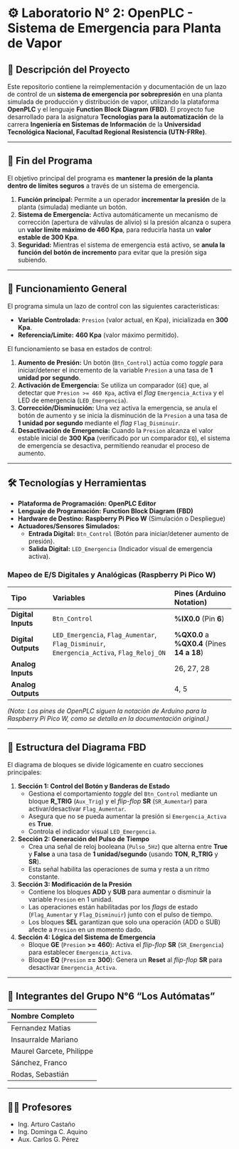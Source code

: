 # ⚙️ Laboratorio N° 2: OpenPLC - Sistema de Emergencia para Planta de Vapor


## 📜 Descripción del Proyecto

Este repositorio contiene la reimplementación y documentación de un lazo de control de un **sistema de emergencia por sobrepresión** en una planta simulada de producción y distribución de vapor, utilizando la plataforma **OpenPLC** y el lenguaje **Function Block Diagram (FBD)**. El proyecto fue desarrollado para la asignatura **Tecnologías para la automatización** de la carrera **Ingeniería en Sistemas de Información** de la **Universidad Tecnológica Nacional, Facultad Regional Resistencia (UTN-FRRe)**.

---

## 🎯 Fin del Programa

El objetivo principal del programa es **mantener la presión de la planta dentro de límites seguros** a través de un sistema de emergencia.

1.  **Función principal:** Permite a un operador **incrementar la presión** de la planta (simulada) mediante un botón.
2.  **Sistema de Emergencia:** Activa automáticamente un mecanismo de corrección (apertura de válvulas de alivio) si la presión alcanza o supera un **valor límite máximo de 460 Kpa**, para reducirla hasta un **valor estable de 300 Kpa**.
3.  **Seguridad:** Mientras el sistema de emergencia está activo, se **anula la función del botón de incremento** para evitar que la presión siga subiendo.

---

## 🧠 Funcionamiento General

El programa simula un lazo de control con las siguientes características:

* **Variable Controlada:** `Presion` (valor actual, en Kpa), inicializada en **300 Kpa**.
* **Referencia/Límite:** **460 Kpa** (valor máximo permitido).

El funcionamiento se basa en estados de control:

1.  **Aumento de Presión:** Un botón (`Btn_Control`) actúa como *toggle* para iniciar/detener el incremento de la variable `Presion` a una tasa de **1 unidad por segundo**.
2.  **Activación de Emergencia:** Se utiliza un comparador (`GE`) que, al detectar que `Presion >= 460 Kpa`, activa el *flag* `Emergencia_Activa` y el LED de emergencia (`LED_Emergencia`).
3.  **Corrección/Disminución:** Una vez activa la emergencia, se anula el botón de aumento y se inicia la disminución de la `Presion` a una tasa de **1 unidad por segundo** mediante el *flag* `Flag_Disminuir`.
4.  **Desactivación de Emergencia:** Cuando la `Presion` alcanza el valor estable inicial de **300 Kpa** (verificado por un comparador `EQ`), el sistema de emergencia se desactiva, permitiendo reanudar el proceso de aumento.

---

## 🛠️ Tecnologías y Herramientas

* **Plataforma de Programación:** **OpenPLC Editor**
* **Lenguaje de Programación:** **Function Block Diagram (FBD)**
* **Hardware de Destino:** **Raspberry Pi Pico W** (Simulación o Despliegue)
* **Actuadores/Sensores Simulados:**
    * **Entrada Digital:** `Btn_Control` (Botón para iniciar/detener aumento de presión).
    * **Salida Digital:** `LED_Emergencia` (Indicador visual de emergencia activa).

### Mapeo de E/S Digitales y Analógicas (Raspberry Pi Pico W)

| Tipo | Variables | Pines (Arduino Notation) |
| :--- | :--- | :--- |
| **Digital Inputs** | `Btn_Control` | **%IX0.0** (Pin **6**) |
| **Digital Outputs**| `LED_Emergencia`, `Flag_Aumentar`, `Flag_Disminuir`, `Emergencia_Activa`, `Flag_Reloj_ON` | **%QX0.0** a **%QX0.4** (Pines **14 a 18**)|
| **Analog Inputs** | | 26, 27, 28 |
| **Analog Outputs**| | 4, 5 |

*(Nota: Los pines de OpenPLC siguen la notación de Arduino para la Raspberry Pi Pico W, como se detalla en la documentación original.)*

---

## 📄 Estructura del Diagrama FBD

El diagrama de bloques se divide lógicamente en cuatro secciones principales:

1.  **Sección 1: Control del Botón y Banderas de Estado**
    * Gestiona el comportamiento *toggle* del `Btn_Control` mediante un bloque **R_TRIG** (`Aux_Trig`) y el *flip-flop* **SR** (`SR_Aumentar`) para activar/desactivar `Flag_Aumentar`.
    * Asegura que no se pueda aumentar la presión si `Emergencia_Activa` es **True**.
    * Controla el indicador visual `LED_Emergencia`.
2.  **Sección 2: Generación del Pulso de Tiempo**
    * Crea una señal de reloj booleana (`Pulso_5Hz`) que alterna entre **True** y **False** a una tasa de **1 unidad/segundo** (usando **TON**, **R_TRIG** y **SR**).
    * Esta señal habilita las operaciones de suma y resta a un ritmo constante.
3.  **Sección 3: Modificación de la Presión**
    * Contiene los bloques **ADD** y **SUB** para aumentar o disminuir la variable `Presion` en 1 unidad.
    * Las operaciones están habilitadas por los *flags* de estado (`Flag_Aumentar` y `Flag_Disminuir`) junto con el pulso de tiempo.
    * Los bloques **SEL** garantizan que solo una operación (ADD o SUB) afecte a `Presion` en un momento dado.
4.  **Sección 4: Lógica del Sistema de Emergencia**
    * Bloque **GE** (`Presion` **>=** **460**): Activa el *flip-flop* **SR** (`SR_Emergencia`) para establecer `Emergencia_Activa`.
    * Bloque **EQ** (`Presion` **==** **300**): Genera un **Reset** al *flip-flop* **SR** para desactivar `Emergencia_Activa`.

---

## 👥 Integrantes del Grupo N°6 “Los Autómatas”

| Nombre Completo |
| :--- |
| Fernandez Matias |
| Insaurralde Mariano |
| Maurel Garcete, Philippe |
| Sánchez, Franco |
| Rodas, Sebastián |

---

## 👨‍🏫 Profesores

* Ing. Arturo Castaño
* Ing. Dominga C. Aquino
* Aux. Carlos G. Pérez
